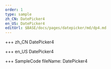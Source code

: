 ```yaml
--- 
order: 1
type: sample
zh_CN: DatePicker4
en_US: DatePicker4
editUrl: $BASE/docs/pages/datepicker/md/dp4.md
---
```


+++ zh_CN
DatePicker4

+++ en_US
DatePicker4

+++ SampleCode
fileName: DatePicker4
